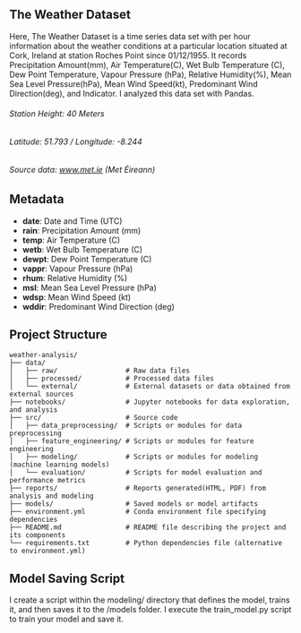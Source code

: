 ## The Weather Dataset

Here, The Weather Dataset is a time series data set with per hour information about the weather conditions at a particular location situated at Cork, Ireland at station Roches Point since 01/12/1955. It records Precipitation Amount(mm), Air Temperature(C), Wet Bulb Temperature (C), Dew Point Temperature, Vapour Pressure (hPa), Relative Humidity(%), Mean Sea Level Pressure(hPa), Mean Wind Speed(kt), Predominant Wind Direction(deg), and Indicator. I analyzed this data set with Pandas. 
###### Station Height: 40 Meters	
###### Latitude: 51.793 / Longitude: -8.244
###### Source data: www.met.ie (Met Éireann)

## Metadata

- **date**: Date and Time (UTC)
- **rain**: Precipitation Amount (mm)
- **temp**: Air Temperature (C)
- **wetb**: Wet Bulb Temperature (C)
- **dewpt**: Dew Point Temperature (C)
- **vappr**: Vapour Pressure (hPa)
- **rhum**: Relative Humidity (%)
- **msl**: Mean Sea Level Pressure (hPa)
- **wdsp**: Mean Wind Speed (kt)
- **wddir**: Predominant Wind Direction (deg)

## Project Structure
```
weather-analysis/
├── data/
│   ├── raw/                 # Raw data files
│   ├── processed/           # Processed data files
│   └── external/            # External datasets or data obtained from external sources
├── notebooks/               # Jupyter notebooks for data exploration, and analysis
├── src/                     # Source code
│   ├── data_preprocessing/  # Scripts or modules for data preprocessing
│   ├── feature_engineering/ # Scripts or modules for feature engineering
│   ├── modeling/            # Scripts or modules for modeling (machine learning models)
│   └── evaluation/          # Scripts for model evaluation and performance metrics
├── reports/                 # Reports generated(HTML, PDF) from analysis and modeling
├── models/                  # Saved models or model artifacts
├── environment.yml          # Conda environment file specifying dependencies
├── README.md                # README file describing the project and its components
└── requirements.txt         # Python dependencies file (alternative to environment.yml)
```

## Model Saving Script
I create a script within the modeling/ directory that defines the model, trains it, and then saves it to the /models folder. I execute the train_model.py script to train your model and save it. 
